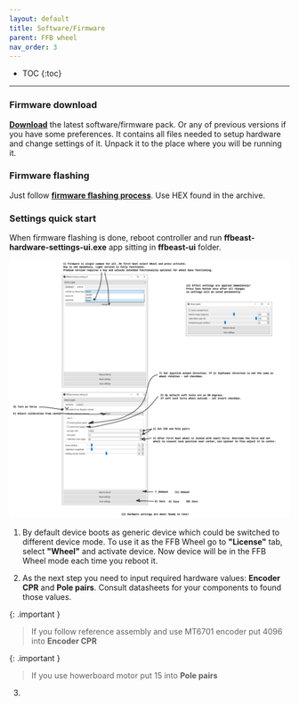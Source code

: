 ```yaml
---
layout: default
title: Software/Firmware
parent: FFB wheel
nav_order: 3
---
```


- TOC
{:toc}

---

### Firmware download
[**Download**](downloads.html) the latest software/firmware pack.
Or any of previous versions if you have some preferences.
It contains all files needed to setup hardware and change settings of it. 
Unpack it to the place where you will be running it. 

### Firmware flashing

Just follow [**firmware flashing process**](software_firmware_flashing.html). Use HEX found in the archive.
 
### Settings quick start

When firmware flashing is done, reboot controller and run **ffbeast-hardware-settings-ui.exe** 
app sitting in **ffbeast-ui** folder.

[<img src="../../assets/images/wheel_manual_en.jpg" width="736">](../../assets/images/wheel_manual_en.jpg)


1) By default device boots as generic device which could be switched to different device mode. To use it as the FFB Wheel 
go to **"License"** tab, select **"Wheel"** and activate device. 
Now device will be in the FFB Wheel mode each time you reboot it.  


2) As the next step you need to input required hardware values: **Encoder CPR** and **Pole pairs**. 
Consult datasheets for your components to found those values.

{: .important }
> If you follow reference assembly and use MT6701 encoder put 4096 into **Encoder CPR** 

{: .important }
> If you use howerboard motor put 15 into **Pole pairs**

3)  
 